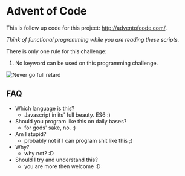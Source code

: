 # Advent of Code

This is follow up code for this project: http://adventofcode.com/.

_Think of functional programming while you are reading these scripts._

There is only one rule for this challenge:
1. No keyword can be used on this programming challenge.


![Never go full retard](https://media.giphy.com/media/gWaKXZ1X8rHOM/giphy.gif)


## FAQ
- Which language is this?
    - Javascript in its' full beauty. ES6 :)
- Should you program like this on daily bases?
    - for gods' sake, no. :)
- Am I stupid?
    - probably not if I can program shit like this ;)
- Why?
    - why not? :D
- Should I try and understand this?
    - you are more then welcome :D   